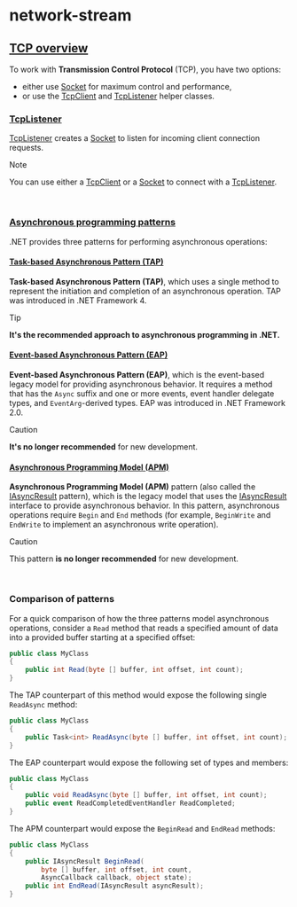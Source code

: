 # network-stream

## [TCP overview](https://learn.microsoft.com/en-us/dotnet/fundamentals/networking/sockets/tcp-classes)

To work with **Transmission Control Protocol** (TCP), you have two options: 

*   either use [Socket](https://learn.microsoft.com/en-us/dotnet/api/system.net.sockets.socket) for maximum control and performance,
*   or use the [TcpClient](https://learn.microsoft.com/en-us/dotnet/api/system.net.sockets.tcpclient) and [TcpListener](https://learn.microsoft.com/en-us/dotnet/api/system.net.sockets.tcplistener) helper classes.

### [TcpListener](https://learn.microsoft.com/en-us/dotnet/api/system.net.sockets.tcplistener?view=net-9.0)

[TcpListener](https://learn.microsoft.com/en-us/dotnet/api/system.net.sockets.tcplistener?view=net-9.0) creates a [Socket](https://learn.microsoft.com/en-us/dotnet/api/system.net.sockets.socket?view=net-9.0) to listen for incoming client connection requests. 

> [!NOTE]
> You can use either a [TcpClient](https://learn.microsoft.com/en-us/dotnet/api/system.net.sockets.tcpclient?view=net-9.0) or a [Socket](https://learn.microsoft.com/en-us/dotnet/api/system.net.sockets.socket?view=net-9.0) to connect with a [TcpListener](https://learn.microsoft.com/en-us/dotnet/api/system.net.sockets.tcplistener?view=net-9.0). 


<br/>

### [Asynchronous programming patterns](https://learn.microsoft.com/en-us/dotnet/standard/asynchronous-programming-patterns/)

.NET provides three patterns for performing asynchronous operations:

#### [Task-based Asynchronous Pattern (TAP)](https://learn.microsoft.com/en-us/dotnet/standard/asynchronous-programming-patterns/task-based-asynchronous-pattern-tap)

**Task-based Asynchronous Pattern (TAP)**, which uses a single method to represent the initiation and completion of an asynchronous operation. TAP was introduced in .NET Framework 4. 

> [!TIP]
> **It's the recommended approach to asynchronous programming in .NET.**

#### [Event-based Asynchronous Pattern (EAP)](https://learn.microsoft.com/en-us/dotnet/standard/asynchronous-programming-patterns/event-based-asynchronous-pattern-eap)

**Event-based Asynchronous Pattern (EAP)**, which is the event-based legacy model for providing asynchronous behavior. It requires a method that has the `Async` suffix and one or more events, event handler delegate types, and `EventArg`\-derived types. EAP was introduced in .NET Framework 2.0.

> [!CAUTION]
> **It's no longer recommended** for new development.

#### [Asynchronous Programming Model (APM)](https://learn.microsoft.com/en-us/dotnet/standard/asynchronous-programming-patterns/asynchronous-programming-model-apm)

**Asynchronous Programming Model (APM)** pattern (also called the [IAsyncResult](https://learn.microsoft.com/en-us/dotnet/api/system.iasyncresult) pattern), which is the legacy model that uses the [IAsyncResult](https://learn.microsoft.com/en-us/dotnet/api/system.iasyncresult) interface to provide asynchronous behavior. In this pattern, asynchronous operations require `Begin` and `End` methods (for example, `BeginWrite` and `EndWrite` to implement an asynchronous write operation).

> [!CAUTION]
> This pattern **is no longer recommended** for new development.

<br/>

### Comparison of patterns

For a quick comparison of how the three patterns model asynchronous operations, consider a `Read` method that reads a specified amount of data into a provided buffer starting at a specified offset:

```C#
public class MyClass  
{  
    public int Read(byte [] buffer, int offset, int count);  
}  
```

The TAP counterpart of this method would expose the following single `ReadAsync` method:

```C#
public class MyClass  
{  
    public Task<int> ReadAsync(byte [] buffer, int offset, int count);  
}  
```

The EAP counterpart would expose the following set of types and members:

```C#
public class MyClass  
{  
    public void ReadAsync(byte [] buffer, int offset, int count);  
    public event ReadCompletedEventHandler ReadCompleted;  
}  
```

The APM counterpart would expose the `BeginRead` and `EndRead` methods:

```C#
public class MyClass  
{  
    public IAsyncResult BeginRead(  
        byte [] buffer, int offset, int count,
        AsyncCallback callback, object state);  
    public int EndRead(IAsyncResult asyncResult);  
}  
```




